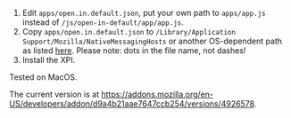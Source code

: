 
1. Edit `apps/open.in.default.json`, put your own path to `apps/app.js` instead of `/js/open-in-default/app/app.js`.
2. Copy `apps/open.in.default.json` to `/Library/Application Support/Mozilla/NativeMessagingHosts` or another OS-dependent path as listed [here](https://developer.mozilla.org/en-US/docs/Mozilla/Add-ons/WebExtensions/Native_manifests#Native_messaging_manifests). Please note: dots in the file name, not dashes!
3. Install the XPI.

Tested on MacOS.

The current version is at <https://addons.mozilla.org/en-US/developers/addon/d9a4b21aae7647ccb254/versions/4926578>.
